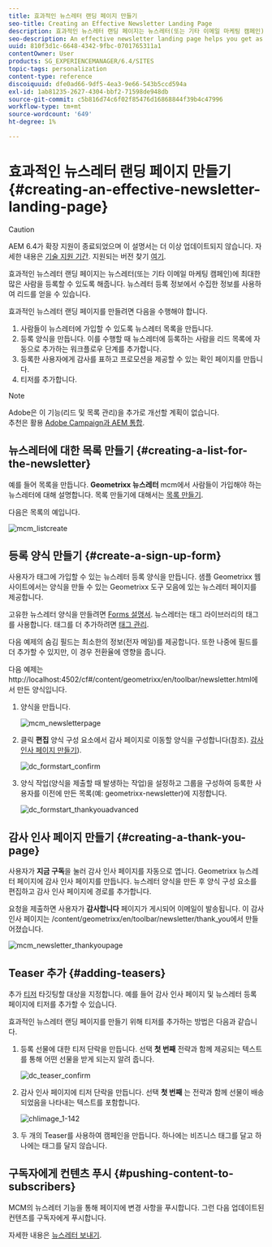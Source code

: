 ```yaml
---
title: 효과적인 뉴스레터 랜딩 페이지 만들기
seo-title: Creating an Effective Newsletter Landing Page
description: 효과적인 뉴스레터 랜딩 페이지는 뉴스레터(또는 기타 이메일 마케팅 캠페인)에 최대한 많은 사람을 등록할 수 있도록 해줍니다. 뉴스레터 등록 정보에서 수집한 정보를 사용하여 리드를 얻을 수 있습니다.
seo-description: An effective newsletter landing page helps you get as many people as possible to sign up for your newsletter (or other email marketing campaign). You can use the information you gather from your newsletter sign ups to get leads.
uuid: 810f3d1c-6648-4342-9fbc-0701765311a1
contentOwner: User
products: SG_EXPERIENCEMANAGER/6.4/SITES
topic-tags: personalization
content-type: reference
discoiquuid: dfe0ad66-9df5-4ea3-9e66-543b5ccd594a
exl-id: 1ab81235-2627-4304-bbf2-71598de948db
source-git-commit: c5b816d74c6f02f85476d16868844f39b4c47996
workflow-type: tm+mt
source-wordcount: '649'
ht-degree: 1%

---
```


# 효과적인 뉴스레터 랜딩 페이지 만들기{#creating-an-effective-newsletter-landing-page}

>[!CAUTION]
>
>AEM 6.4가 확장 지원이 종료되었으며 이 설명서는 더 이상 업데이트되지 않습니다. 자세한 내용은 [기술 지원 기간](https://helpx.adobe.com/kr/support/programs/eol-matrix.html). 지원되는 버전 찾기 [여기](https://experienceleague.adobe.com/docs/).

효과적인 뉴스레터 랜딩 페이지는 뉴스레터(또는 기타 이메일 마케팅 캠페인)에 최대한 많은 사람을 등록할 수 있도록 해줍니다. 뉴스레터 등록 정보에서 수집한 정보를 사용하여 리드를 얻을 수 있습니다.

효과적인 뉴스레터 랜딩 페이지를 만들려면 다음을 수행해야 합니다.

1. 사람들이 뉴스레터에 가입할 수 있도록 뉴스레터 목록을 만듭니다.
1. 등록 양식을 만듭니다. 이를 수행할 때 뉴스레터에 등록하는 사람을 리드 목록에 자동으로 추가하는 워크플로우 단계를 추가합니다.
1. 등록한 사용자에게 감사를 표하고 프로모션을 제공할 수 있는 확인 페이지를 만듭니다.
1. 티저를 추가합니다.

>[!NOTE]
>
>Adobe은 이 기능(리드 및 목록 관리)을 추가로 개선할 계획이 없습니다.\
>추천은 활용 [Adobe Campaign과 AEM 통합](/help/sites-administering/campaign.md).

## 뉴스레터에 대한 목록 만들기 {#creating-a-list-for-the-newsletter}

예를 들어 목록을 만듭니다. **Geometrixx 뉴스레터** mcm에서 사람들이 가입해야 하는 뉴스레터에 대해 설명합니다. 목록 만들기에 대해서는 [목록 만들기](/help/sites-classic-ui-authoring/classic-personalization-campaigns.md#creatingnewlists).

다음은 목록의 예입니다.

![mcm_listcreate](assets/mcm_listcreate.png)

## 등록 양식 만들기 {#create-a-sign-up-form}

사용자가 태그에 가입할 수 있는 뉴스레터 등록 양식을 만듭니다. 샘플 Geometrixx 웹 사이트에서는 양식을 만들 수 있는 Geometrixx 도구 모음에 있는 뉴스레터 페이지를 제공합니다.

고유한 뉴스레터 양식을 만들려면 [Forms 설명서](/help/sites-authoring/default-components.md#form). 뉴스레터는 태그 라이브러리의 태그를 사용합니다. 태그를 더 추가하려면 [태그 관리](/help/sites-authoring/tags.md#tagadministration).

다음 예제의 숨김 필드는 최소한의 정보(전자 메일)를 제공합니다. 또한 나중에 필드를 더 추가할 수 있지만, 이 경우 전환율에 영향을 줍니다.

다음 예제는 http://localhost:4502/cf#/content/geometrixx/en/toolbar/newsletter.html에서 만든 양식입니다.

1. 양식을 만듭니다.

   ![mcm_newsletterpage](assets/mcm_newsletterpage.png)

1. 클릭 **편집** 양식 구성 요소에서 감사 페이지로 이동할 양식을 구성합니다(참조). [감사 인사 페이지 만들기](#creating-a-thank-you-page)).

   ![dc_formstart_confirm](assets/dc_formstart_thankyou.png)

1. 양식 작업(양식을 제출할 때 발생하는 작업)을 설정하고 그룹을 구성하여 등록한 사용자를 이전에 만든 목록(예: geometrixx-newsletter)에 지정합니다.

   ![dc_formstart_thankyouadvanced](assets/dc_formstart_thankyouadvanced.png)

## 감사 인사 페이지 만들기 {#creating-a-thank-you-page}

사용자가 **지금 구독**&#x200B;을 눌러 감사 인사 페이지를 자동으로 엽니다. Geometrixx 뉴스레터 페이지에 감사 인사 페이지를 만듭니다. 뉴스레터 양식을 만든 후 양식 구성 요소를 편집하고 감사 인사 페이지에 경로를 추가합니다.

요청을 제출하면 사용자가 **감사합니다** 페이지가 게시되어 이메일이 발송됩니다. 이 감사 인사 페이지는 /content/geometrixx/en/toolbar/newsletter/thank_you에서 만들어졌습니다.

![mcm_newsletter_thankyoupage](assets/mcm_newsletter_thankyoupage.png)

## Teaser 추가 {#adding-teasers}

추가 [티저](/help/sites-classic-ui-authoring/classic-personalization-campaigns.md#teasers) 타깃팅할 대상을 지정합니다. 예를 들어 감사 인사 페이지 및 뉴스레터 등록 페이지에 티저를 추가할 수 있습니다.

효과적인 뉴스레터 랜딩 페이지를 만들기 위해 티저를 추가하는 방법은 다음과 같습니다.

1. 등록 선물에 대한 티저 단락을 만듭니다. 선택 **첫 번째** 전략과 함께 제공되는 텍스트를 통해 어떤 선물을 받게 되는지 알려 줍니다.

   ![dc_teaser_confirm](assets/dc_teaser_thankyou.png)

1. 감사 인사 페이지에 티저 단락을 만듭니다. 선택 **첫 번째** 는 전략과 함께 선물이 배송되었음을 나타내는 텍스트를 포함합니다.

   ![chlimage_1-142](assets/chlimage_1-142.png)

1. 두 개의 Teaser를 사용하여 캠페인을 만듭니다. 하나에는 비즈니스 태그를 달고 하나에는 태그를 달지 않습니다.

## 구독자에게 컨텐츠 푸시 {#pushing-content-to-subscribers}

MCM의 뉴스레터 기능을 통해 페이지에 변경 사항을 푸시합니다. 그런 다음 업데이트된 컨텐츠를 구독자에게 푸시합니다.

자세한 내용은 [뉴스레터 보내기](/help/sites-classic-ui-authoring/classic-personalization-campaigns.md#newsletters).
